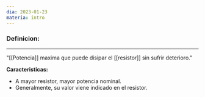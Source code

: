 ```yaml
---
dia: 2023-01-23
materia: intro
---
```

### **Definicion:**
---
"[[Potencia]] maxima que puede disipar el [[resistor]] sin sufrir deterioro."

**Caracteristicas:**
- A mayor resistor, mayor potencia nominal.
- Generalmente, su valor viene indicado en el resistor.